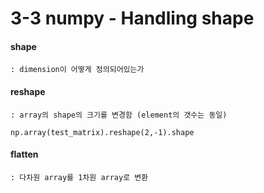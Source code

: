 # 3-3 numpy - Handling shape

#### shape 
    : dimension이 어떻게 정의되어있는가

#### reshape 
    : array의 shape의 크기를 변경함 (element의 갯수는 동일)
``` np.array(test_matrix).reshape(2,-1).shape ```

#### flatten 
    : 다차원 array를 1차원 array로 변환
